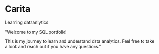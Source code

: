 # Carita
Learning dataanlytics
 
 "Welcome to my SQL portfolio! 
 
 This is my journey to learn and understand data analytics. Feel free to take a look and reach out if you have any questions."
 
